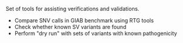 Set of tools for assisting verifications and validations.

* Compare SNV calls in GIAB benchmark using RTG tools
* Check whether known SV variants are found
* Perform "dry run" with sets of variants with known pathogenicity